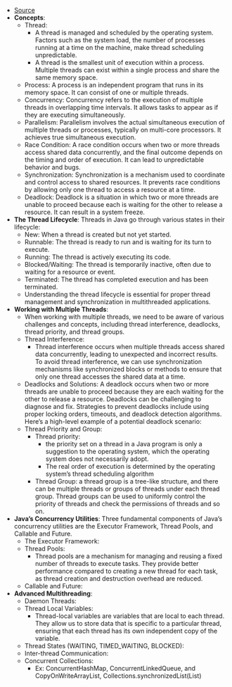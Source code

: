 - [Source](https://aeontanvir.medium.com/java-multithreading-a-step-by-step-guide-for-concurrent-programming-3bf5dccbbfa1)
- **Concepts**:
  - Thread:
    - A thread is managed and scheduled by the operating system. Factors such as the system load, the number of processes running at a time on the machine, make thread scheduling unpredictable.
    - A thread is the smallest unit of execution within a process. Multiple threads can exist within a single process and share the same memory space.
  - Process: A process is an independent program that runs in its memory space. It can consist of one or multiple threads.
  - Concurrency: Concurrency refers to the execution of multiple threads in overlapping time intervals. It allows tasks to appear as if they are executing simultaneously.
  - Parallelism: Parallelism involves the actual simultaneous execution of multiple threads or processes, typically on multi-core processors. It achieves true simultaneous execution.
  - Race Condition: A race condition occurs when two or more threads access shared data concurrently, and the final outcome depends on the timing and order of execution. It can lead to unpredictable behavior and bugs.
  - Synchronization: Synchronization is a mechanism used to coordinate and control access to shared resources. It prevents race conditions by allowing only one thread to access a resource at a time.
  - Deadlock: Deadlock is a situation in which two or more threads are unable to proceed because each is waiting for the other to release a resource. It can result in a system freeze.
- **The Thread Lifecycle**: Threads in Java go through various states in their lifecycle:
  - New: When a thread is created but not yet started.
  - Runnable: The thread is ready to run and is waiting for its turn to execute.
  - Running: The thread is actively executing its code.
  - Blocked/Waiting: The thread is temporarily inactive, often due to waiting for a resource or event.
  - Terminated: The thread has completed execution and has been terminated.
  - Understanding the thread lifecycle is essential for proper thread management and synchronization in multithreaded applications.
- **Working with Multiple Threads**:
  - When working with multiple threads, we need to be aware of various challenges and concepts, including thread interference, deadlocks, thread priority, and thread groups.
  - Thread Interference: 
    - Thread interference occurs when multiple threads access shared data concurrently, leading to unexpected and incorrect results. To avoid thread interference, we can use synchronization mechanisms like synchronized blocks or methods to ensure that only one thread accesses the shared data at a time.
  - Deadlocks and Solutions: A deadlock occurs when two or more threads are unable to proceed because they are each waiting for the other to release a resource. Deadlocks can be challenging to diagnose and fix. Strategies to prevent deadlocks include using proper locking orders, timeouts, and deadlock detection algorithms. Here’s a high-level example of a potential deadlock scenario:
  - Thread Priority and Group:
    - Thread priority: 
      - the priority set on a thread in a Java program is only a suggestion to the operating system, which the operating system does not necessarily adopt.
      - The real order of execution is determined by the operating system’s thread scheduling algorithm
    - Thread Group: a thread group is a tree-like structure, and there can be multiple threads or groups of threads under each thread group. Thread groups can be used to uniformly control the priority of threads and check the permissions of threads and so on.
- **Java’s Concurrency Utilities**: Three fundamental components of Java’s concurrency utilities are the Executor Framework, Thread Pools, and Callable and Future.
  - The Executor Framework:
  - Thread Pools:
    - Thread pools are a mechanism for managing and reusing a fixed number of threads to execute tasks. They provide better performance compared to creating a new thread for each task, as thread creation and destruction overhead are reduced.
  - Callable and Future:
- **Advanced Multithreading**:
  - Daemon Threads:
  - Thread Local Variables: 
    - Thread-local variables are variables that are local to each thread. They allow us to store data that is specific to a particular thread, ensuring that each thread has its own independent copy of the variable.
  - Thread States (WAITING, TIMED_WAITING, BLOCKED):
  - Inter-thread Communication:
  - Concurrent Collections:
    - Ex: ConcurrentHashMap, ConcurrentLinkedQueue, and CopyOnWriteArrayList, Collections.synchronizedList(List<K>)
  